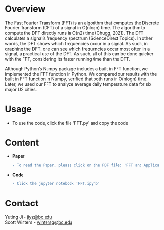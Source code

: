 # Overview
The Fast Fourier Transform (FFT) is an algorithm that computes the Discrete Fourier Transform (DFT) of a signal in O(nlogn) time. The algorithm to compute the DFT directly runs in O(n2) time (Chugg, 2021). The DFT calculates a signal’s frequency spectrum (ScienceDirect Topics). In other words, the DFT shows which frequencies occur in a signal. As such, in graphing the DFT, one can see which frequencies occur most often in a signal, a practical use of the DFT. As such, all of this can be done quicker with the FFT, considering its faster running time than the DFT. 

Although Python’s Numpy package includes a built in FFT function, we implemented the FFT function in Python. We compared our results with the built in FFT function in Numpy, verified that both runs in O(nlogn) time. Later, we used our FFT to analyze average daily temperature data for six major US cities.

# Usage
- To use the code, click the file 'FFT.py' and copy the code

# Content
- **Paper**
  ```diff 
  - To read the Paper, please click on the PDF file: 'FFT and Application.pdf' 
  ```
- **Code**
  ```diff 
  - Click the jupyter notebook 'FFT.ipynb'
  ```
  
# Contact
Yuting Ji - jiyz@bc.edu
<br>Scott Winters - wintersg@bc.edu
